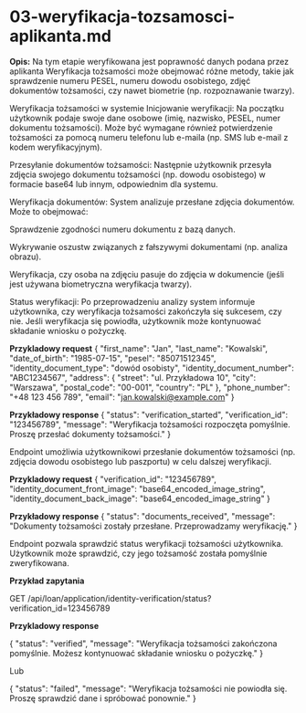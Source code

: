 # 03-weryfikacja-tozsamosci-aplikanta.md
**Opis:**
Na tym etapie weryfikowana jest poprawność danych podana przez aplikanta
Weryfikacja tożsamości może obejmować różne metody, takie jak sprawdzenie numeru PESEL, numeru dowodu osobistego, zdjęć dokumentów tożsamości, czy nawet biometrie (np. rozpoznawanie twarzy).

Weryfikacja tożsamości w systemie
Inicjowanie weryfikacji: Na początku użytkownik podaje swoje dane osobowe (imię, nazwisko, PESEL, numer dokumentu tożsamości). Może być wymagane również potwierdzenie tożsamości za pomocą numeru telefonu lub e-maila (np. SMS lub e-mail z kodem weryfikacyjnym).

Przesyłanie dokumentów tożsamości: Następnie użytkownik przesyła zdjęcia swojego dokumentu tożsamości (np. dowodu osobistego) w formacie base64 lub innym, odpowiednim dla systemu.

Weryfikacja dokumentów: System analizuje przesłane zdjęcia dokumentów. Może to obejmować:

Sprawdzenie zgodności numeru dokumentu z bazą danych.

Wykrywanie oszustw związanych z fałszywymi dokumentami (np. analiza obrazu).

Weryfikacja, czy osoba na zdjęciu pasuje do zdjęcia w dokumencie (jeśli jest używana biometryczna weryfikacja twarzy).

Status weryfikacji: Po przeprowadzeniu analizy system informuje użytkownika, czy weryfikacja tożsamości zakończyła się sukcesem, czy nie. Jeśli weryfikacja się powiodła, użytkownik może kontynuować składanie wniosku o pożyczkę.

**Przykladowy request**
{
  "first_name": "Jan",
  "last_name": "Kowalski",
  "date_of_birth": "1985-07-15",
  "pesel": "85071512345",
  "identity_document_type": "dowód osobisty",
  "identity_document_number": "ABC1234567",
  "address": {
    "street": "ul. Przykładowa 10",
    "city": "Warszawa",
    "postal_code": "00-001",
    "country": "PL"
  },
  "phone_number": "+48 123 456 789",
  "email": "jan.kowalski@example.com"
}


**Przykładowy response**
{
  "status": "verification_started",
  "verification_id": "123456789",
  "message": "Weryfikacja tożsamości rozpoczęta pomyślnie. Proszę przesłać dokumenty tożsamości."
}



 Endpoint umożliwia użytkownikowi przesłanie dokumentów tożsamości (np. zdjęcia dowodu osobistego lub paszportu) w celu dalszej weryfikacji.

 **Przykladowy request**
 {
  "verification_id": "123456789",
  "identity_document_front_image": "base64_encoded_image_string",
  "identity_document_back_image": "base64_encoded_image_string"
}


**Przykładowy response**
{
  "status": "documents_received",
  "message": "Dokumenty tożsamości zostały przesłane. Przeprowadzamy weryfikację."
}


Endpoint pozwala sprawdzić status weryfikacji tożsamości użytkownika. Użytkownik może sprawdzić, czy jego tożsamość została pomyślnie zweryfikowana.

**Przykład zapytania**

GET /api/loan/application/identity-verification/status?verification_id=123456789


 **Przykladowy response**

 {
  "status": "verified",
  "message": "Weryfikacja tożsamości zakończona pomyślnie. Możesz kontynuować składanie wniosku o pożyczkę."
}

Lub

{
  "status": "failed",
  "message": "Weryfikacja tożsamości nie powiodła się. Proszę sprawdzić dane i spróbować ponownie."
}

 
